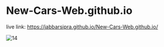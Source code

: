 # New-Cars-Web.github.io

live link: https://jabbarsipra.github.io/New-Cars-Web.github.io/


![14](https://user-images.githubusercontent.com/83250810/218304312-639a9cbe-c9cc-4f70-9bbe-07c1dacc812a.png)
